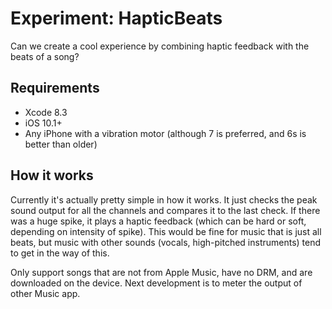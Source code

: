# Experiment: HapticBeats

Can we create a cool experience by combining haptic feedback with the beats of a song?

## Requirements

- Xcode 8.3
- iOS 10.1+
- Any iPhone with a vibration motor (although 7 is preferred, and 6s is better than older)

## How it works

Currently it's actually pretty simple in how it works. It just checks the peak sound output for all the channels and compares it to the last check. If there was a huge spike, it plays a haptic feedback (which can be hard or soft, depending on intensity of spike). This would be fine for music that is just all beats, but music with other sounds (vocals, high-pitched instruments) tend to get in the way of this.

Only support songs that are not from Apple Music, have no DRM, and are downloaded on the device. Next development is to meter the output of other Music app.



